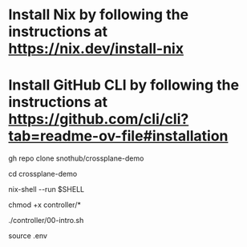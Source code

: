 # Install Nix by following the instructions at https://nix.dev/install-nix

# Install GitHub CLI by following the instructions at https://github.com/cli/cli?tab=readme-ov-file#installation

gh repo clone  snothub/crossplane-demo

cd crossplane-demo

nix-shell --run $SHELL

chmod +x controller/*

./controller/00-intro.sh

source .env
